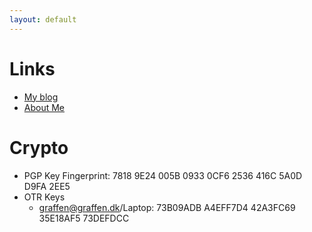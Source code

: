 ```yaml
---
layout: default
---
```


# Links

* [My blog](https://blog.graffen.dk)
* [About Me](https://about.me/graffen)

# Crypto
* PGP Key Fingerprint: 7818 9E24 005B 0933 0CF6  2536 416C 5A0D D9FA 2EE5
* OTR Keys
  * graffen@graffen.dk/Laptop: 73B09ADB A4EFF7D4 42A3FC69 35E18AF5 73DEFDCC